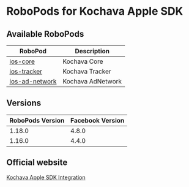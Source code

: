 # RoboPods for Kochava Apple SDK

## Available RoboPods

| RoboPod                           | Description                               |
|-----------------------------------|-------------------------------------------|
| [ios-core](ios-core/)             | Kochava Core                              |
| [ios-tracker](ios-tracker/)       | Kochava Tracker                           |
| [ios-ad-network](ios-ad-network/) | Kochava AdNetwork                         |

## Versions

| RoboPods Version  | Facebook Version    |
|-------------------|---------------------|
| 1.18.0            | 4.8.0               |
| 1.16.0            | 4.4.0               |

## Official website

[Kochava Apple SDK Integration](https://support.kochava.com/sdk-integration/sdk-kochavatracker-ios)

